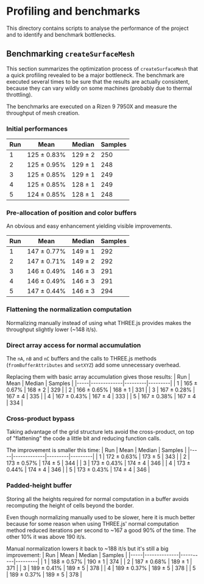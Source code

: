 # Profiling and benchmarks

This directory contains scripts to analyse the performance of the project and to identify and benchmark bottlenecks.

## Benchmarking `createSurfaceMesh`

This section summarizes the optimization process of `createSurfaceMesh` that a quick profiling revealed to be a major bottleneck.
The benchmark are executed several times to be sure that the results are actually consistent, because they can vary wildly on some machines (probably due to thermal throttling).

The benchmarks are executed on a Rizen 9 7950X and measure the throughput of mesh creation.

### Initial performances

| Run | Mean        | Median  | Samples |
|-----|-------------|---------|---------|
| 1   | 125 ± 0.83% | 129 ± 2 | 250     |
| 2   | 125 ± 0.95% | 129 ± 1 | 248     |
| 3   | 125 ± 0.85% | 129 ± 1 | 249     |
| 4   | 125 ± 0.85% | 128 ± 1 | 249     |
| 5   | 124 ± 0.85% | 128 ± 1 | 248     |

### Pre-allocation of position and color buffers

An obvious and easy enhancement yielding visible improvements.

| Run | Mean        | Median  | Samples |
|-----|-------------|---------|---------|
| 1   | 147 ± 0.77% | 149 ± 1 | 292     |
| 2   | 147 ± 0.71% | 149 ± 2 | 292     |
| 3   | 146 ± 0.49% | 146 ± 3 | 291     |
| 4   | 146 ± 0.49% | 146 ± 3 | 291     |
| 5   | 147 ± 0.44% | 146 ± 3 | 294     |

### Flattening the normalization computation

Normalizing manually instead of using what THREE.js provides makes the throughput slightly lower (~148 it/s).

### Direct array access for normal accumulation

The `nA`, `nB` and `nC` buffers and the calls to THREE.js methods (`fromBufferAttributes` and `setXYZ`) add some unnecessary overhead.

Replacing them with basic array accumulation gives those results:
| Run | Mean        | Median  | Samples |
|-----|-------------|---------|---------|
| 1   | 165 ± 0.67% | 168 ± 2 | 329     |
| 2   | 166 ± 0.65% | 168 ± 1 | 331     |
| 3   | 167 ± 0.28% | 167 ± 4 | 335     |
| 4   | 167 ± 0.43% | 167 ± 4 | 333     |
| 5   | 167 ± 0.38% | 167 ± 4 | 334     |

### Cross-product bypass

Taking advantage of the grid structure lets avoid the cross-product, on top of "flattening" the code a little bit and reducing function calls.

The improvement is smaller this time:
| Run | Mean        | Median  | Samples |
|-----|-------------|---------|---------|
| 1   | 172 ± 0.63% | 173 ± 5 | 343     |
| 2   | 173 ± 0.57% | 174 ± 5 | 344     |
| 3   | 173 ± 0.43% | 174 ± 4 | 346     |
| 4   | 173 ± 0.44% | 174 ± 4 | 346     |
| 5   | 173 ± 0.43% | 174 ± 4 | 346     |

### Padded-height buffer

Storing all the heights required for normal computation in a buffer avoids recomputing the height of cells beyond the border.

Even though normalizing manually used to be slower, here it is much better because for some reason when using THREE.js' normal computation method reduced iterations per second to ~167 a good 90% of the time.
The other 10% it was above 190 it/s.

Manual normalization lowers it back to ~188 it/s but it's still a big improvement:
| Run | Mean         | Median   | Samples |
|-----|--------------|----------|---------|
|   1 |  188 ± 0.57% |  190 ± 1 |     374 |
|   2 |  187 ± 0.68% |  189 ± 1 |     371 |
|   3 |  189 ± 0.41% |  189 ± 5 |     378 |
|   4 |  189 ± 0.37% |  189 ± 5 |     378 |
|   5 |  189 ± 0.37% |  189 ± 5 |     378 |
